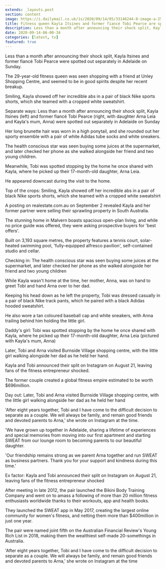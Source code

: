 ```yaml
---
extends: _layouts.post
section: content
image: https://i.dailymail.co.uk/1s/2020/09/14/05/33146244-0-image-a-25_1600057284775.jpg 
title: Fitness queen Kayla Itsines and former fiancé Tobi Pearce are spotted out separately in Adelaide 
description: Less than a month after announcing their shock split, Kayla Itsines and former fiancé Tobi Pearce were spotted out separately in Adelaide on Sunday. 
date: 2020-09-14-06-00-34 
categories: [latest, tv] 
featured: true 
--- 
```

Less than a month after announcing their shock split, Kayla Itsines and former fiancé Tobi Pearce were spotted out separately in Adelaide on Sunday.

The 29-year-old fitness queen was seen shopping with a friend at Unley Shopping Centre, and seemed to be in good spirits despite her recent breakup.

Smiling, Kayla showed off her incredible abs in a pair of black Nike sports shorts, which she teamed with a cropped white sweatshirt.

Separate ways: Less than a month after announcing their shock split, Kayla Itsines (left) and former fiancé Tobi Pearce (right, with daughter Arna Leia and Kayla's mum, Anna) were spotted out separately in Adelaide on Sunday

Her long brunette hair was worn in a high ponytail, and she rounded out her sporty ensemble with a pair of white Adidas tube socks and white sneakers.

The health conscious star was seen buying some juices at the supermarket, and later checked her phone as she walked alongside her friend and two young children.

Meanwhile, Tobi was spotted stopping by the home he once shared with Kayla, where he picked up their 17-month-old daughter, Arna Leia. 

He appeared downcast during the visit to the home.  

Top of the crops: Smiling, Kayla showed off her incredible abs in a pair of black Nike sports shorts, which she teamed with a cropped white sweatshirt

A posting on realestate.com.au on September 2 revealed Kayla and her former partner were selling their sprawling property in South Australia. 

The stunning home in Malvern boasts spacious open-plan living, and while no price guide was offered, they were asking prospective buyers for 'best offers'.

Built on 3,193 square metres, the property features a tennis court, solar-heated swimming pool, 'fully-equipped alfresco pavilion', self-contained studio and cellar. 

Checking in: The health conscious star was seen buying some juices at the supermarket, and later checked her phone as she walked alongside her friend and two young children

While Kayla wasn't home at the time, her mother, Anna, was on hand to greet Tobi and hand Arna over to her dad.

Keeping his head down as he left the property, Tobi was dressed casually in a pair of black Nike track pants, which he paired with a black Adidas hooded sweatshirt.

He also wore a tan coloured baseball cap and white sneakers, with Anna trailing behind him holding the little girl.

Daddy's girl: Tobi was spotted stopping by the home he once shared with Kayla, where he picked up their 17-month-old daughter, Arna Leia (pictured with Kayla's mum, Anna)

Later, Tobi and Arna visited Burnside Village shopping centre, with the little girl walking alongside her dad as he held her hand. 

Kayla and Tobi announced their split on Instagram on August 21, leaving fans of the fitness entrepreneur shocked.

The former couple created a global fitness empire estimated to be worth $696million.  

Day out: Later, Tobi and Arna visited Burnside Village shopping centre, with the little girl walking alongside her dad as he held her hand

'After eight years together, Tobi and I have come to the difficult decision to separate as a couple. We will always be family, and remain good friends and devoted parents to Arna,' she wrote on Instagram at the time. 

'We have grown up together in Adelaide, sharing a lifetime of experiences and special memories from moving into our first apartment and starting SWEAT from our lounge room to becoming parents to our beautiful daughter. 

'Our friendship remains strong as we parent Arna together and run SWEAT as business partners. Thank you for your support and kindness during this time.'  

Ex factor: Kayla and Tobi announced their split on Instagram on August 21, leaving fans of the fitness entrepreneur shocked 

After meeting in late 2012, the pair launched the Bikini Body Training Company and went on to amass a following of more than 20 million fitness enthusiasts worldwide thanks to their workouts, app and health books.

They launched the SWEAT app in May 2017, creating the largest online community for women's fitness, and netting them more than $400million in just one year.  

The pair were named joint fifth on the Australian Financial Review's Young Rich List in 2018, making them the wealthiest self-made 20-somethings in Australia. 

'After eight years together, Tobi and I have come to the difficult decision to separate as a couple. We will always be family, and remain good friends and devoted parents to Arna,' she wrote on Instagram at the time

